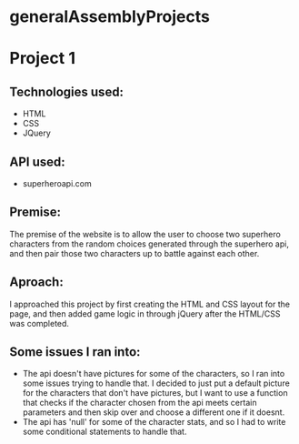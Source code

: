 # generalAssemblyProjects

# Project 1

## Technologies used:

* HTML
* CSS
* JQuery

## API used:
* superheroapi.com


## Premise:

The premise of the website is to allow the user to choose two superhero characters from the random choices generated through the superhero api, and then pair those two characters up to battle against each other.

## Aproach:

I approached this project by first creating the HTML and CSS layout for the page, and then added game logic in through jQuery after the HTML/CSS was completed.

## Some issues I ran into: 

* The api doesn't have pictures for some of the characters, so I ran into some issues trying to handle that. I decided to just put a default picture for the characters that don't have pictures, but I want to use a function that checks if the character chosen from the api meets certain parameters and then skip over and choose a different one if it doesnt.
* The api has 'null' for some of the character stats, and so I had to write some conditional statements to handle that.
